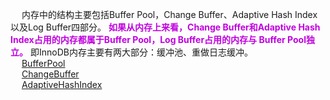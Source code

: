 
&emsp; 内存中的结构主要包括Buffer Pool，Change Buffer、Adaptive Hash Index以及Log Buffer四部分。 **<font color = "clime">如果从内存上来看，Change Buffer和Adaptive Hash Index占用的内存都属于Buffer Pool，Log Buffer占用的内存与 Buffer Pool独立。</font>** 即InnoDB内存主要有两大部分：缓冲池、重做日志缓冲。  
&emsp; [BufferPool](/docs/SQL/bufferPoolNew.md)  
&emsp; [ChangeBuffer](/docs/SQL/ChangeBuffer.md)  
&emsp; [AdaptiveHashIndex](/docs/SQL/AdaptiveHashIndex.md)  